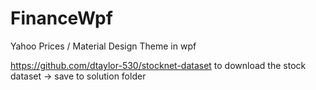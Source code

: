 # FinanceWpf
Yahoo Prices / Material Design Theme in wpf


https://github.com/dtaylor-530/stocknet-dataset to download the stock dataset -> save to solution folder

